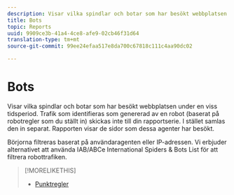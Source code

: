 ```yaml
---
description: Visar vilka spindlar och botar som har besökt webbplatsen under en viss tidsperiod. Trafik som identifieras som genererad av en robot (baserat på robotregler som du ställt in) skickas inte till din rapportserie. I stället samlas den in separat. Rapporten visar de sidor som dessa agenter har besökt.
title: Bots
topic: Reports
uuid: 9909ce3b-41a4-4ce8-afe9-02cb46f31d64
translation-type: tm+mt
source-git-commit: 99ee24efaa517e8da700c67818c111c4aa90dc02

---
```



# Bots

Visar vilka spindlar och botar som har besökt webbplatsen under en viss tidsperiod. Trafik som identifieras som genererad av en robot (baserat på robotregler som du ställt in) skickas inte till din rapportserie. I stället samlas den in separat. Rapporten visar de sidor som dessa agenter har besökt.

Börjorna filtreras baserat på användaragenten eller IP-adressen. Vi erbjuder alternativet att använda IAB/ABCe International Spiders &amp; Bots List för att filtrera robottrafiken.

>[!MORELIKETHIS]
>
>* [Punktregler](https://marketing.adobe.com/resources/help/en_US/admin/c_bot_rules.html)

